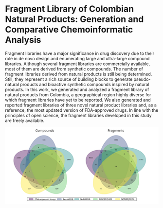 # Fragment Library of Colombian Natural Products: Generation and Comparative Chemoinformatic Analysis

Fragment libraries have a major significance in drug discovery due to their role in de novo design and enumerating large and ultra-large compound libraries. Although several fragment libraries are commercially available, most of them are derived from synthetic compounds. The number of fragment libraries derived from natural products is still being determined. Still, they represent a rich source of building blocks to generate pseudo-natural products and bioactive synthetic compounds inspired by natural products. In this work, we generated and analyzed a fragment library of natural products from Colombia, a geographical region highly diverse for which fragment libraries have yet to be reported. We also generated and reported fragment libraries of three novel natural product libraries and, as a reference, the most updated version of FDA-approved drugs. In line with the principles of open science, the fragment libraries developed in this study are freely available.

![Figure](https://github.com/DIFACQUIM/Fragment-Library-of-Colombian-Natural-Products/blob/main/Figure_1.jpg) 
